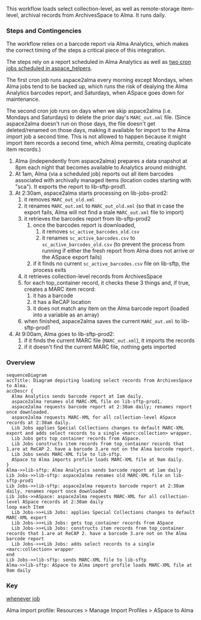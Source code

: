 This workflow loads select collection-level, as well as remote-storage item-level, archival records from ArchivesSpace to Alma. It runs daily.

### Steps and Contingencies

The workflow relies on a barcode report via Alma Analytics, which makes the correct timing of the steps a critical piece of this integration.

The steps rely on a report scheduled in Alma Analytics as well as [two cron jobs scheduled in aspace_helpers](https://github.com/pulibrary/aspace_helpers/blob/main/config/schedule.rb).

The first cron job runs aspace2alma every morning except Mondays, when Alma jobs tend to be backed up, which runs the risk of dealying the Alma Analytics barcodes report, and Saturdays, when ASpace goes down for maintenance.

The second cron job runs on days when we skip aspace2alma (i.e. Mondays and Saturdays) to delete the prior day's `MARC_out.xml` file. (Since aspace2alma doesn't run on those days, the file doesn't get deleted/renamed on those days, making it available for import to the Alma import job a second time. This is not allowed to happen because it might import item records a second time, which Alma permits, creating duplicate item records.)

1. Alma (independently from aspace2alma) prepares a data snapshot at 8pm each night that becomes available to Analytics around midnight.
2. At 1am, Alma (via a scheduled job) reports out all item barcodes associated with archivally managed items (location codes starting with "sca"). It exports the report to lib-sftp-prod1.
3. At 2:30am, aspace2alma starts processing on lib-jobs-prod2:
    1. it removes `MARC_out_old.xml`
    2. it renames `MARC_out.xml` to `MARC_out_old.xml` (so that in case the export fails, Alma will not find a stale `MARC_out.xml` file to import)
    1. it retrieves the barcodes report from lib-sftp-prod2
        1. once the barcodes report is downloaded,
            1. it removes `sc_active_barcodes_old.csv`
            2. it renames `sc_active_barcodes.csv` to `sc_active_barcodes_old.csv` (to prevent the process from running if
  either the fresh report from Alma does not arrive or the ASpace export fails)
        3. if it finds no current `sc_active_barcodes.csv` file on lib-sftp, the process exits
    1. it retrieves collection-level records from ArchivesSpace
    1. for each top_container record, it checks these 3 things and, if true, creates a MARC item record:
        1. it has a barcode
        1. it has a ReCAP location
        1. it does not match any item on the Alma barcode report (loaded into a variable as an array)
    1. when finished, aspace2alma saves the current `MARC_out.xml` to lib-sftp-prod1
  5. At 9:00am, Alma goes to lib-sftp-prod2:
     1. if it finds the current MARC file (`MARC_out.xml`), it imports the records
     1. if it doesn't find the current MARC file, nothing gets imported

### Overview


```mermaid
sequenceDiagram
accTitle: Diagram depicting loading select records from ArchivesSpace to Alma.
accDescr {
  Alma Analytics sends barcode report at 1am daily.
  aspace2alma renames old MARC-XML file on lib-sftp-prod1.
  aspace2alma requests barcode report at 2:30am daily; renames report once downloaded.
  aspace2alma requests MARC-XML for all collection-level ASpace records at 2:30am daily.
  Lib Jobs applies Special Collections changes to default MARC-XML export and adds select records to a single <marc:collection> wrapper.
  Lib Jobs gets top_container records from ASpace.
  Lib Jobs constructs item records from top_container records that 1.are at ReCAP 2. have a barcode 3.are not on the Alma barcode report.
  Lib Jobs sends MARC-XML file to lib-sftp.
  ASpace to Alma imports profile loads MARC-XML file at 9am daily.
}
Alma->>lib-sftp: Alma Analytics sends barcode report at 1am daily
Lib Jobs->>lib-sftp: aspace2alma renames old MARC-XML file on lib-sftp-prod1
Lib Jobs->>lib-sftp: aspace2alma requests barcode report at 2:30am daily, renames report once downloaded
Lib Jobs->>ASpace: aspace2alma requests MARC-XML for all collection-level ASpace records at 2:30am daily
loop each Item
  Lib Jobs->>+Lib Jobs: applies Special Collections changes to default MARC-XML export
  Lib Jobs->>+Lib Jobs: gets top_container records from ASpace
  Lib Jobs->>+Lib Jobs: constructs item records from top_container records that 1.are at ReCAP 2. have a barcode 3.are not on the Alma barcode report
  Lib Jobs->>+Lib Jobs: adds select records to a single <marc:collection> wrapper
end
Lib Jobs->>lib-sftp: sends MARC-XML file to lib-sftp
Alma->>lib-sftp: ASpace to Alma import profile loads MARC-XML file at 9am daily
```

### Key
[whenever job](https://github.com/pulibrary/aspace_helpers/blob/main/config/schedule.rb)

Alma import profile: Resources > Manage Import Profiles > ASpace to Alma
